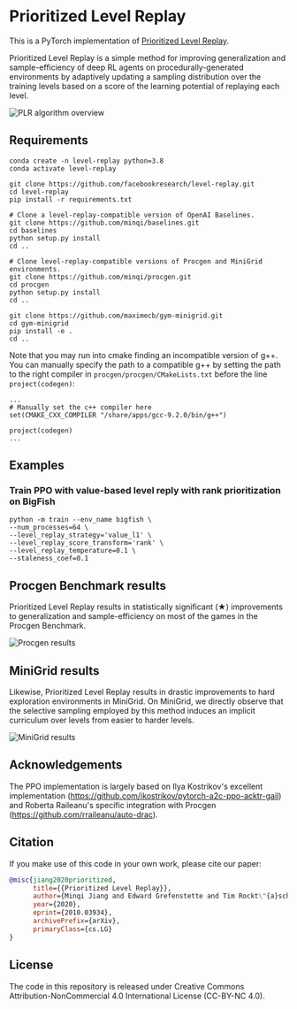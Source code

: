 # Prioritized Level Replay

This is a PyTorch implementation of [Prioritized Level Replay](https://arxiv.org/abs/2010.03934).

Prioritized Level Replay is a simple method for improving generalization and sample-efficiency of deep RL agents on procedurally-generated environments by adaptively updating a sampling distribution over the training levels based on a score of the learning potential of replaying each level. 

![PLR algorithm overview](docs/plr-algo-overview.png)

## Requirements
```
conda create -n level-replay python=3.8
conda activate level-replay

git clone https://github.com/facebookresearch/level-replay.git
cd level-replay
pip install -r requirements.txt

# Clone a level-replay-compatible version of OpenAI Baselines.
git clone https://github.com/minqi/baselines.git
cd baselines 
python setup.py install
cd ..

# Clone level-replay-compatible versions of Procgen and MiniGrid environments.
git clone https://github.com/minqi/procgen.git
cd procgen 
python setup.py install
cd ..

git clone https://github.com/maximecb/gym-minigrid.git
cd gym-minigrid 
pip install -e .
cd ..
```

Note that you may run into cmake finding an incompatible version of g++. You can manually specify the path to a compatible g++ by setting the path to the right compiler in `procgen/procgen/CMakeLists.txt` before the line `project(codegen)`:
```
...
# Manually set the c++ compiler here
set(CMAKE_CXX_COMPILER "/share/apps/gcc-9.2.0/bin/g++")

project(codegen)
...
```

## Examples
### Train PPO with value-based level reply with rank prioritization on BigFish
```
python -m train --env_name bigfish \
--num_processes=64 \
--level_replay_strategy='value_l1' \
--level_replay_score_transform='rank' \
--level_replay_temperature=0.1 \
--staleness_coef=0.1
```

## Procgen Benchmark results
Prioritized Level Replay results in statistically significant (★) improvements to generalization and sample-efficiency on most of the games in the Procgen Benchmark.

![Procgen results](docs/procgen-results.png)

## MiniGrid results
Likewise, Prioritized Level Replay results in drastic improvements to hard exploration environments in MiniGrid. On MiniGrid, we directly observe that the selective sampling employed by this method induces an implicit curriculum over levels from easier to harder levels.

![MiniGrid results](docs/minigrid-results.png)

## Acknowledgements
The PPO implementation is largely based on Ilya Kostrikov's excellent implementation (https://github.com/ikostrikov/pytorch-a2c-ppo-acktr-gail) and Roberta Raileanu's specific integration with Procgen (https://github.com/rraileanu/auto-drac).

## Citation
If you make use of this code in your own work, please cite our paper:
```bib
@misc{jiang2020prioritized,
      title={{Prioritized Level Replay}}, 
      author={Minqi Jiang and Edward Grefenstette and Tim Rockt\"{a}schel},
      year={2020},
      eprint={2010.03934},
      archivePrefix={arXiv},
      primaryClass={cs.LG}
}
```

## License
The code in this repository is released under Creative Commons Attribution-NonCommercial 4.0 International License (CC-BY-NC 4.0).